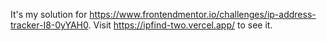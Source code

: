 It's my solution for https://www.frontendmentor.io/challenges/ip-address-tracker-I8-0yYAH0.
Visit https://ipfind-two.vercel.app/ to see it.
